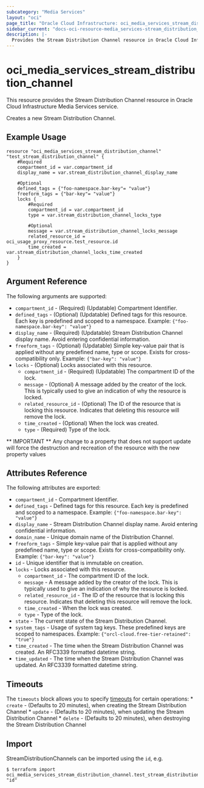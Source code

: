 ```yaml
---
subcategory: "Media Services"
layout: "oci"
page_title: "Oracle Cloud Infrastructure: oci_media_services_stream_distribution_channel"
sidebar_current: "docs-oci-resource-media_services-stream_distribution_channel"
description: |-
  Provides the Stream Distribution Channel resource in Oracle Cloud Infrastructure Media Services service
---
```


# oci_media_services_stream_distribution_channel
This resource provides the Stream Distribution Channel resource in Oracle Cloud Infrastructure Media Services service.

Creates a new Stream Distribution Channel.


## Example Usage

```hcl
resource "oci_media_services_stream_distribution_channel" "test_stream_distribution_channel" {
	#Required
	compartment_id = var.compartment_id
	display_name = var.stream_distribution_channel_display_name

	#Optional
	defined_tags = {"foo-namespace.bar-key"= "value"}
	freeform_tags = {"bar-key"= "value"}
	locks {
		#Required
		compartment_id = var.compartment_id
		type = var.stream_distribution_channel_locks_type

		#Optional
		message = var.stream_distribution_channel_locks_message
		related_resource_id = oci_usage_proxy_resource.test_resource.id
		time_created = var.stream_distribution_channel_locks_time_created
	}
}
```

## Argument Reference

The following arguments are supported:

* `compartment_id` - (Required) (Updatable) Compartment Identifier.
* `defined_tags` - (Optional) (Updatable) Defined tags for this resource. Each key is predefined and scoped to a namespace. Example: `{"foo-namespace.bar-key": "value"}` 
* `display_name` - (Required) (Updatable) Stream Distribution Channel display name. Avoid entering confidential information.
* `freeform_tags` - (Optional) (Updatable) Simple key-value pair that is applied without any predefined name, type or scope. Exists for cross-compatibility only. Example: `{"bar-key": "value"}` 
* `locks` - (Optional) Locks associated with this resource.
	* `compartment_id` - (Required) (Updatable) The compartment ID of the lock.
	* `message` - (Optional) A message added by the creator of the lock. This is typically used to give an indication of why the resource is locked. 
	* `related_resource_id` - (Optional) The ID of the resource that is locking this resource. Indicates that deleting this resource will remove the lock. 
	* `time_created` - (Optional) When the lock was created.
	* `type` - (Required) Type of the lock.


** IMPORTANT **
Any change to a property that does not support update will force the destruction and recreation of the resource with the new property values

## Attributes Reference

The following attributes are exported:

* `compartment_id` - Compartment Identifier.
* `defined_tags` - Defined tags for this resource. Each key is predefined and scoped to a namespace. Example: `{"foo-namespace.bar-key": "value"}` 
* `display_name` - Stream Distribution Channel display name. Avoid entering confidential information.
* `domain_name` - Unique domain name of the Distribution Channel.
* `freeform_tags` - Simple key-value pair that is applied without any predefined name, type or scope. Exists for cross-compatibility only. Example: `{"bar-key": "value"}` 
* `id` - Unique identifier that is immutable on creation.
* `locks` - Locks associated with this resource.
	* `compartment_id` - The compartment ID of the lock.
	* `message` - A message added by the creator of the lock. This is typically used to give an indication of why the resource is locked. 
	* `related_resource_id` - The ID of the resource that is locking this resource. Indicates that deleting this resource will remove the lock. 
	* `time_created` - When the lock was created.
	* `type` - Type of the lock.
* `state` - The current state of the Stream Distribution Channel.
* `system_tags` - Usage of system tag keys. These predefined keys are scoped to namespaces. Example: `{"orcl-cloud.free-tier-retained": "true"}` 
* `time_created` - The time when the Stream Distribution Channel was created. An RFC3339 formatted datetime string.
* `time_updated` - The time when the Stream Distribution Channel was updated. An RFC3339 formatted datetime string.

## Timeouts

The `timeouts` block allows you to specify [timeouts](https://registry.terraform.io/providers/oracle/oci/latest/docs/guides/changing_timeouts) for certain operations:
	* `create` - (Defaults to 20 minutes), when creating the Stream Distribution Channel
	* `update` - (Defaults to 20 minutes), when updating the Stream Distribution Channel
	* `delete` - (Defaults to 20 minutes), when destroying the Stream Distribution Channel


## Import

StreamDistributionChannels can be imported using the `id`, e.g.

```
$ terraform import oci_media_services_stream_distribution_channel.test_stream_distribution_channel "id"
```

